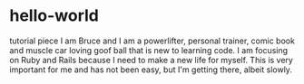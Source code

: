 # hello-world
tutorial piece
I am Bruce and I am a powerlifter, personal trainer, comic book and muscle car loving goof ball that is new to learning code. I am focusing on Ruby and Rails because I need to make a new life for myself. This is very important for me and has not been easy, but I'm getting there, albeit slowly. 
